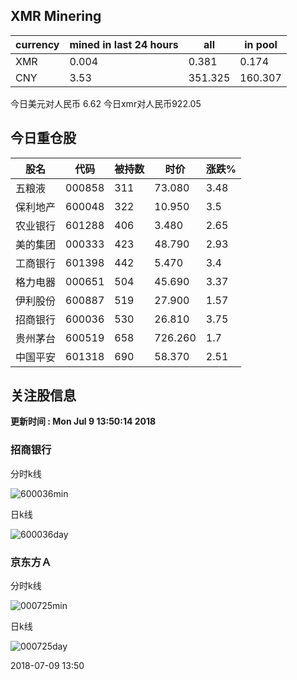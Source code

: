 ## XMR Minering

|currency|mined in last 24 hours|all|in pool|
|---|---|---|---|
|XMR|0.004|0.381|0.174|
|CNY|3.53|351.325|160.307|

今日美元对人民币 6.62	今日xmr对人民币922.05


## 今日重仓股 

|股名|代码|被持数|时价|涨跌%|
|---|---|---|---|---|
|五粮液|000858|311|73.080|3.48|
|保利地产|600048|322|10.950|3.5|
|农业银行|601288|406|3.480|2.65|
|美的集团|000333|423|48.790|2.93|
|工商银行|601398|442|5.470|3.4|
|格力电器|000651|504|45.690|3.37|
|伊利股份|600887|519|27.900|1.57|
|招商银行|600036|530|26.810|3.75|
|贵州茅台|600519|658|726.260|1.7|
|中国平安|601318|690|58.370|2.51|

## 关注股信息
**更新时间 : Mon Jul  9 13:50:14 2018**
### 招商银行 
分时k线

![600036min](http://image.sinajs.cn/newchart/min/n/sh600036.gif)

日k线

![600036day](http://image.sinajs.cn/newchart/daily/n/sh600036.gif)

### 京东方Ａ 
分时k线

![000725min](http://image.sinajs.cn/newchart/min/n/sz000725.gif)

日k线

![000725day](http://image.sinajs.cn/newchart/daily/n/sz000725.gif)

2018-07-09 13:50